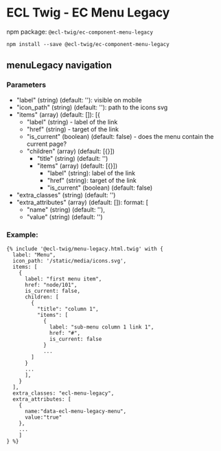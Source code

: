 # ECL Twig - EC Menu Legacy

npm package: `@ecl-twig/ec-component-menu-legacy`

```shell
npm install --save @ecl-twig/ec-component-menu-legacy
```

## menuLegacy navigation

### Parameters

- "label" (string) (default: ''): visible on mobile
- "icon_path" (string) (default: ''): path to the icons svg
- "items" (array) (default: []): [{
  - "label" (string) - label of the link
  - "href" (string) - target of the link
  - "is_current" (boolean) (default: false) - does the menu contain the current page?
  - "children" (array) (default: [{}])
    - "title" (string) (default: '')
    - "items" (array) (default: [{}])
      - "label" (string): label of the link
      - "href" (string): target of the link
      - "is_current" (boolean) (default: false)
- "extra_classes" (string) (default: '')
- "extra_attributes" (array) (default: []): format: [
  - "name" (string) (default: ''),
  - "value" (string) (default: '')

### Example:

<!-- prettier-ignore -->
```twig
{% include '@ecl-twig/menu-legacy.html.twig' with { 
  label: "Menu", 
  icon_path: '/static/media/icons.svg', 
  items: [ 
    {  
      label: "first menu item", 
      href: "node/101", 
      is_current: false, 
      children: [ 
        {  
          "title": "column 1", 
          "items": [ 
            {  
              label: "sub-menu column 1 link 1", 
              href: "#", 
              is_current: false 
            } 
            ... 
        ] 
      } 
      ... 
      ], 
    } 
  ], 
  extra_classes: "ecl-menu-legacy", 
  extra_attributes: [ 
    { 
      name:"data-ecl-menu-legacy-menu", 
      value:"true" 
    }, 
    ... 
    ] 
} %} 
```
